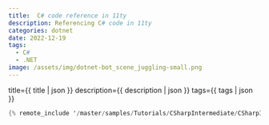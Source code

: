 ```yaml
---
title:  C# code reference in 11ty
description: Referencing C# code in 11ty
categories: dotnet
date: 2022-12-19
tags:
  - C# 
  - .NET 
image: /assets/img/dotnet-bot_scene_juggling-small.png
---
```


title={{ title | json }}
description={{ description | json }}
tags={{ tags | json }}

```csharp
{% remote_include '/master/samples/Tutorials/CSharpIntermediate/CSharpIntermediate/CSharpIntermediate.Game/07_Animation/AnimationBasics.cs' %}
```
